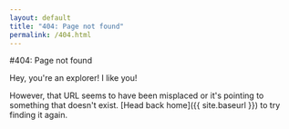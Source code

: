 ```yaml
---
layout: default
title: "404: Page not found"
permalink: /404.html
---
```


#404: Page not found

Hey, you're an explorer! I like you!

However, that URL seems to have been misplaced or it's pointing to something that doesn't exist. [Head back home]({{ site.baseurl }}) to try finding it again.
